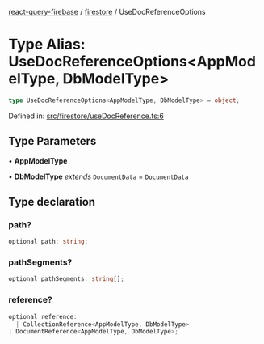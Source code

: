 [react-query-firebase](../../modules.md) / [firestore](../index.md) / UseDocReferenceOptions

# Type Alias: UseDocReferenceOptions\<AppModelType, DbModelType\>

```ts
type UseDocReferenceOptions<AppModelType, DbModelType> = object;
```

Defined in: [src/firestore/useDocReference.ts:6](https://github.com/vpishuk/react-query-firebase/blob/1065ddd51f4c3a46c2f6510c1cc51259a3705cc2/src/firestore/useDocReference.ts#L6)

## Type Parameters

• **AppModelType**

• **DbModelType** *extends* `DocumentData` = `DocumentData`

## Type declaration

### path?

```ts
optional path: string;
```

### pathSegments?

```ts
optional pathSegments: string[];
```

### reference?

```ts
optional reference: 
  | CollectionReference<AppModelType, DbModelType>
| DocumentReference<AppModelType, DbModelType>;
```
